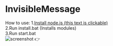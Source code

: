 # InvisibleMessage
How to use:
1.[Install node.js (this text is clickable)](https://nodejs.org/)\
2.Run install.bat (Installs modules)\
3.Run start.bat\
![screenshot 👉](https://media.discordapp.net/attachments/819961730489909301/859418377947709480/sus.png)
